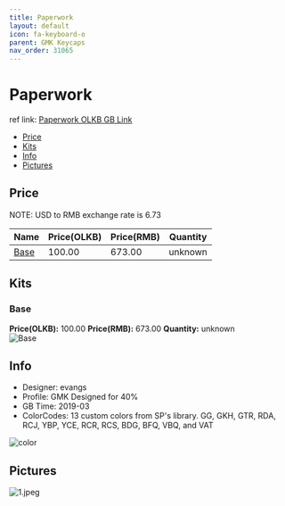```yaml
---
title: Paperwork
layout: default
icon: fa-keyboard-o
parent: GMK Keycaps
nav_order: 31065
---
```


# Paperwork

ref link: [Paperwork OLKB GB Link](https://olkb.com/parts/gmk-paperwork)

* [Price](#price)
* [Kits](#kits)
* [Info](#info)
* [Pictures](#pictures)


## Price  
NOTE: USD to RMB exchange rate is 6.73

| Name          | Price(OLKB)    |  Price(RMB) | Quantity |
| ------------- | ------------ |  ---------- | -------- |
|[Base](#base)|100.00|673.00|unknown|


## Kits
### Base
**Price(OLKB):** 100.00    **Price(RMB):** 673.00    **Quantity:** unknown  
<img src="{{ 'assets/images/gmk-keycaps/paperwork/kits_pics/base.jpeg' | relative_url }}" alt="Base" class="image featured">


## Info
* Designer: evangs 
* Profile: GMK Designed for 40%
* GB Time: 2019-03
* ColorCodes: 13 custom colors from SP's library. GG, GKH, GTR, RDA, RCJ, YBP, YCE, RCR, RCS, BDG, BFQ, VBQ, and VAT  
<img src="{{ 'assets/images/gmk-keycaps/paperwork/color.jpg' | relative_url }}" alt="color" class="image featured">


## Pictures
<img src="{{ 'assets/images/gmk-keycaps/paperwork/rendering_pics/1.jpeg' | relative_url }}" alt="1.jpeg" class="image featured">
